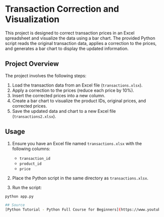 # Transaction Correction and Visualization

This project is designed to correct transaction prices in an Excel spreadsheet and visualize the data using a bar chart. The provided Python script reads the original transaction data, applies a correction to the prices, and generates a bar chart to display the updated information.

## Project Overview

The project involves the following steps:
1. Load the transaction data from an Excel file (`transactions.xlsx`).
2. Apply a correction to the prices (reduce each price by 10%).
3. Insert the corrected prices into a new column.
4. Create a bar chart to visualize the product IDs, original prices, and corrected prices.
5. Save the updated data and chart to a new Excel file (`transactions2.xlsx`).

## Usage

1. Ensure you have an Excel file named `transactions.xlsx` with the following columns:
    - `transaction_id`
    - `product_id`
    - `price`
  
2. Place the Python script in the same directory as `transactions.xlsx`.

3. Run the script:
```bash
python app.py

## Source 
[Python Tutorial - Python Full Course for Beginners](https://www.youtube.com/watch?v=_uQrJ0TkZlc)
